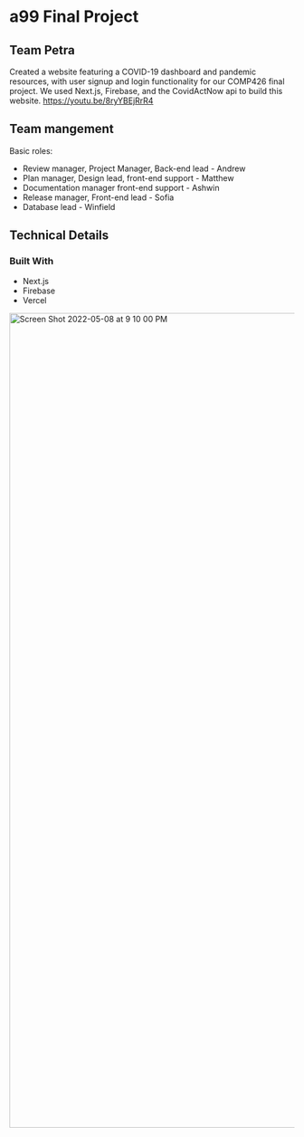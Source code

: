 # a99 Final Project

## Team Petra 

Created a website featuring a COVID-19 dashboard and pandemic resources, with user signup and login functionality for our COMP426 final project. We used Next.js,  Firebase, and the CovidActNow api to build this website. https://youtu.be/8ryYBEjRrR4


## Team mangement


Basic roles:

- Review manager, Project Manager, Back-end lead - Andrew 
- Plan manager, Design lead, front-end support - Matthew
- Documentation manager front-end support - Ashwin 
- Release manager, Front-end lead - Sofia
- Database lead - Winfield



## Technical Details

### Built With
- Next.js
- Firebase
- Vercel

<img width="1440" alt="Screen Shot 2022-05-08 at 9 10 00 PM" src="https://user-images.githubusercontent.com/69771004/167324489-69135066-593d-485b-812f-44bde8b2a464.png">
















